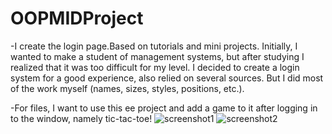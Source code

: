 # OOPMIDProject
  -I create the login page.Based on tutorials and mini projects. Initially, I wanted to make a student of management systems, but after studying I realized that it was too difficult for my level. I decided to create a login system for a good experience, also relied on several sources. But I did most of the work myself (names, sizes, styles, positions, etc.).
  
  -For files, I want to use this ee project and add a game to it after logging in to the window, namely tic-tac-toe!
![screenshot1](https://user-images.githubusercontent.com/63999845/98396624-344c7880-2088-11eb-9838-40508dbd1a76.png)
![screenshot2](https://user-images.githubusercontent.com/63999845/98396682-50e8b080-2088-11eb-80dc-9f4f14145bd4.png)

